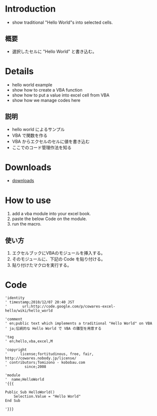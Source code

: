 # Introduction #

  * show traditional "Hello World"s into selected cells.

## 概要 ##
  * 選択したセルに "Hello World" と書き込む。

# Details #

  * hello world example
  * show how to create a VBA function
  * show how to put a value into excel cell from VBA
  * show how we manage codes here

## 説明 ##
  * hello world によるサンプル
  * VBA で関数を作る
  * VBA からエクセルのセルに値を書き込む
  * ここでのコード管理作法を知る

# Downloads #

  * [downloads](http://code.google.com/p/cowares-excel-hello/downloads/list?can=2&q=hello_world)

# How to use #

  1. add a vba module into your excel book.
  1. paste the below Code on the module.
  1. run the macro.

## 使い方 ##
  1. エクセルブックにVBAのモジュールを挿入する。
  1. そのモジュールに、下記の Code を貼り付ける。
  1. 貼り付けたマクロを実行する。

# Code #

```
'identity
' timestamp;2010/12/07 20:40 JST
'       url;http://code.google.com/p/cowares-excel-hello/wiki/hello_world

'comment
' en;public text which implements a traditional "Hello World" on VBA
' ja;伝統的な Hello World で VBA の雛型を用意する

'tag
' en;hello,vba,excel,M

'copyright
'      license;fortitudinous, free, fair, http://cowares.nobody.jp/license/
' contributors;Tomizono - kobobau.com
'        since;2008

'module
'  name;HelloWorld
'{{{

Public Sub HelloWorld()
    Selection.Value = "Hello World"
End Sub

'}}}
```